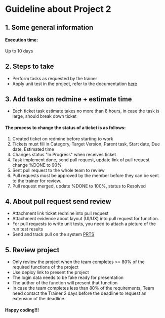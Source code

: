 # Guideline about Project 2

## 1. Some general information
#### Execution time:
Up to 10 days

## 2. Steps to take
- Perform tasks as requested by the trainer
- Apply unit test in the project, refer to the documentation [here](https://drive.google.com/drive/folders/1a1zpwrE8VIR9FWot7nexBB5b-RU0kf88?usp=share_link)

## 3. Add tasks on redmine + estimate time
- Each ticket task estimate takes no more than 8 hours, in case the task is large, should break down ticket

#### The process to change the status of a ticket is as follows:
1. Created ticket on redmine before starting to work
2. Tickets must fill in Category, Target Version, Parent task, Start date, Due date, Estimated time
3. Changes status "In Progress" when receives ticket
4. Task implement done, send pull request, update link of pull request, change %DONE to 90%
5. Sent pull request to the whole team to review
6. Pull requests must be approved by the member before they can be sent to the trainer for review.
7. Pull request merged, update %DONE to 100%, status to Resolved

## 4. About pull request send review
- Attachment link ticket redmine into pull request
- Attachment evidence about layout (UI/UX) into pull request for function.
- For pull requests to write unit tests, you need to attach a picture of the run test results
- Send and track pull on the system [PRTS](https://prts.sun-asterisk.vn/)

## 5. Review project
- Only review the project when the team completes >= 80% of the required functions of the project
- Use deploy link to present the project
- The login data needs to be fake ready for presentation
- The author of the function will present that function
- In case the team completes less than 80% of the requirements, Team need contact the Trainer 2 days before the deadline to request an extension of the deadline.

#### Happy coding!!!
